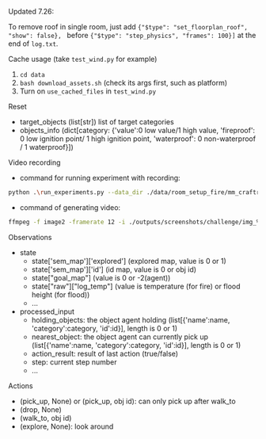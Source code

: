 Updated 7.26: 

To remove roof in single room, just add `{"$type": "set_floorplan_roof", "show": false}, ` before `{"$type": "step_physics", "frames": 100}]` at the end of `log.txt`.


Cache usage (take `test_wind.py` for example)

1. ``cd data``
2. ``bash download_assets.sh`` (check its args first, such as platform)
3. Turn on `use_cached_files` in `test_wind.py`

Reset

* target_objects (list[str]) list of target categories
* objects_info (dict[category: {'value':0 low value/1 high value, 'fireproof': 0 low ignition point/ 1 high ignition point, 'waterproof': 0 non-waterproof / 1 waterproof}])

Video recording

* command for running experiment with recording:

```bash
python .\run_experiments.py --data_dir ./data/room_setup_fire/mm_craftroom_2a-1/ --api_key_file ~/api-key.txt --port 1073 --screen_size 1024 --debug --agent_name h_agent --env_name flood
```

* command of generating video:

```bash
ffmpeg -f image2 -framerate 12 -i ./outputs/screenshots/challenge/img_%d.jpg ./outputs/videos/challenge.mp4
```

Observations

* state
  * state['sem_map']['explored'] (explored map, value is 0 or 1)
  * state['sem_map']['id'] (id map, value is 0 or obj id)
  * state["goal_map"] (value is 0 or -2(agent))
  * state["raw"]["log_temp"] (value is temperature (for fire) or flood height (for flood))
  * ...
* processed_input
  * holding_objects: the object agent holding (list[{'name':name, 'category':category, 'id':id}], length is 0 or 1)
  * nearest_object: the object agent can currently pick up (list[{'name':name, 'category':category, 'id':id}], length is 0 or 1)
  * action_result: result of last action (true/false)
  * step: current step number
  * ...

Actions

* (pick_up, None) or (pick_up, obj id): can only pick up after walk_to
* (drop, None)
* (walk_to, obj id)
* (explore, None): look around
